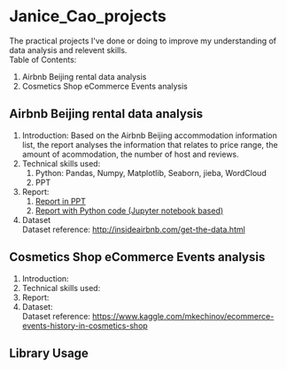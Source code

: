 # Janice_Cao_projects
The practical projects I've done or doing to improve my understanding of data analysis and relevent skills.  
Table of Contents:  
1. Airbnb Beijing rental data analysis
2. Cosmetics Shop eCommerce Events analysis

## Airbnb Beijing rental data analysis
1. Introduction: Based on the Airbnb Beijing accommodation information list, the report analyses the information that relates to price range, the amount of acommodation, the number of host and reviews.
2. Technical skills used:  
    1. Python: Pandas, Numpy, Matplotlib, Seaborn, jieba, WordCloud  
    2. PPT
3. Report:
    1. [Report in PPT](01_airbnb_beijing/Airbnb_Beijing_presentation.pdf)
    2. [Report with Python code (Jupyter notebook based)](01_airbnb_beijing/airbnb_beijing_python.ipynb)
4. Dataset  
  Dataset reference: http://insideairbnb.com/get-the-data.html  

## Cosmetics Shop eCommerce Events analysis
1. Introduction:
2. Technical skills used: 
3. Report:  
4. Dataset:  
    Dataset reference: https://www.kaggle.com/mkechinov/ecommerce-events-history-in-cosmetics-shop

## Library Usage
